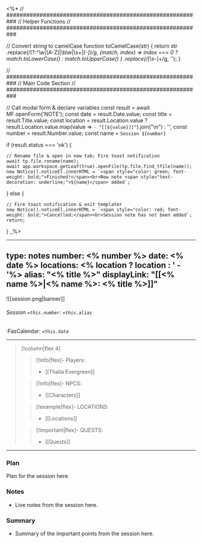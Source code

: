 <%*
// ###########################################################
//                        Helper Functions
// ###########################################################

// Convert string to camelCase
function toCamelCase(str) {
  return str
    .replace(/(?:^\w|[A-Z]|\b\w|\s+|[-_])/g, (match, index) =>
      index === 0 ? match.toLowerCase() : match.toUpperCase()
    )
    .replace(/[\s-_]+/g, '');
}

// ###########################################################
//                        Main Code Section
// ###########################################################

// Call modal form & declare variables
const result = await MF.openForm('NOTE');
const date = result.Date.value;
const title = result.Title.value;
const location = result.Location.value ? result.Location.value.map(value => `- "[[${value}]]"`).join("\n") : '';
const number = result.Number.value;
const name = `Session ${number}`

if (result.status === 'ok') {

    // Rename file & open in new tab; Fire toast notification
    await tp.file.rename(name);
    await app.workspace.getLeaf(true).openFile(tp.file.find_tfile(name));
    new Notice().noticeEl.innerHTML = `<span style="color: green; font-weight: bold;">Finished!</span><br>New note <span style="text-decoration: underline;">${name}</span> added`;

} else {

    // Fire toast notification & exit templater
    new Notice().noticeEl.innerHTML = `<span style="color: red; font-weight: bold;">Cancelled:</span><br>Session note has not been added`;
    return;
}
_%>

---
type: notes
number: <% number %>
date: <% date %>
locations:
<% location ? location : ' - '%>
alias: "<% title %>"
displayLink: "[[<% name %>|<% name %>:  <% title %>]]"
---

![[session.png|banner]]
###### Session `=this.number`: `=this.alias`
<span class="sub2">:FasCalendar: `=this.date` </span>
___

> [!column|flex 4]
> 
>> [!info|flex]- Players:
>> - [[Thalia Evergreen]]
> 
>> [!info|flex]- NPCS:
>> - [[Characters]]
>
>> [!example|flex]- LOCATIONS:
>> - [[Locations]]
>
>> [!important|flex]- QUESTS:
>> - [[Quests]]

---

### Plan
Plan for the session here.

### Notes
- Live notes from the session here.

### Summary
- Summary of the important points from the session here.


